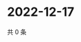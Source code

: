 # 2022-12-17

共 0 条

<!-- BEGIN WEIBO -->
<!-- 最后更新时间 Sat Dec 17 2022 04:13:46 GMT+0800 (China Standard Time) -->

<!-- END WEIBO -->

